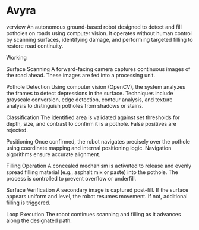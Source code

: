 # Avyra
verview
An autonomous ground-based robot designed to detect and fill potholes on roads using computer vision. It operates without human control by scanning surfaces, identifying damage, and performing targeted filling to restore road continuity.

Working

Surface Scanning
A forward-facing camera captures continuous images of the road ahead. These images are fed into a processing unit.

Pothole Detection
Using computer vision (OpenCV), the system analyzes the frames to detect depressions in the surface. Techniques include grayscale conversion, edge detection, contour analysis, and texture analysis to distinguish potholes from shadows or stains.

Classification
The identified area is validated against set thresholds for depth, size, and contrast to confirm it is a pothole. False positives are rejected.

Positioning
Once confirmed, the robot navigates precisely over the pothole using coordinate mapping and internal positioning logic. Navigation algorithms ensure accurate alignment.

Filling Operation
A concealed mechanism is activated to release and evenly spread filling material (e.g., asphalt mix or paste) into the pothole. The process is controlled to prevent overflow or underfill.

Surface Verification
A secondary image is captured post-fill. If the surface appears uniform and level, the robot resumes movement. If not, additional filling is triggered.

Loop Execution
The robot continues scanning and filling as it advances along the designated path.
